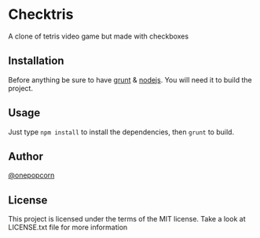 # Checktris
A clone of tetris video game but made with checkboxes

## Installation
Before anything be sure to have [grunt](http://gruntjs.com/) & [nodejs](http://nodejs.org). You will need it to build the project.

## Usage
Just type `npm install` to install the dependencies, then `grunt` to build.

## Author
[@onepopcorn](http://onepopcorn.com)

## License
This project is licensed under the terms of the MIT license. Take a look at LICENSE.txt file for more information